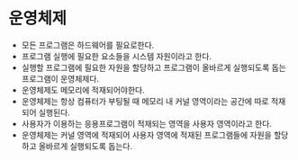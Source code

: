 # 운영체제

- 모든 프로그램은 하드웨어를 필요로한다.
- 프로그램 실행에 필요한 요소들을 시스템 자원이라고 한다.
- 실행할 프로그램에 필요한 자원을 할당하고 프로그램이 올바르게 실행되도록 돕는 프로그램이 운영체제다.
- 운영체제도 메모리에 적재되어야한다.
- 운영체제는 항상 컴퓨터가 부팅될 때 메모리 내 커널 영역이라는 공간에 따로 적재되어 실행된다.
- 사용자가 이용하는 응용프로그램이 적재되는 영역을 사용자 영역이라고 한다.
- 운영체제는 커널 영역에 적재되어 사용자 영역에 적재된 프로그램들에 자원을 할당하고 올바르게 실행되도록 돕는다.
